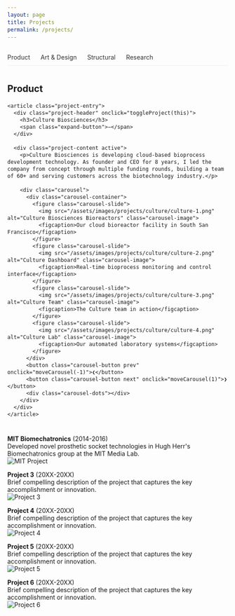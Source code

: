 ```yaml
---
layout: page
title: Projects
permalink: /projects/
---
```


<div class="projects-container">
  <div class="projects-nav">
    <a href="#product" class="nav-link">Product</a>
    <a href="#art-design" class="nav-link">Art & Design</a>
    <a href="#structural" class="nav-link">Structural</a>
    <a href="#research" class="nav-link">Research</a>
  </div>

  <section id="product" class="project-section">
    <h2>Product</h2>
    
    <article class="project-entry">
      <div class="project-header" onclick="toggleProject(this)">
        <h3>Culture Biosciences</h3>
        <span class="expand-button">−</span>
      </div>
      
      <div class="project-content active">
        <p>Culture Biosciences is developing cloud-based bioprocess development technology. As founder and CEO for 8 years, I led the company from concept through multiple funding rounds, building a team of 60+ and serving customers across the biotechnology industry.</p>
        
        <div class="carousel">
          <div class="carousel-container">
            <figure class="carousel-slide">
              <img src="/assets/images/projects/culture/culture-1.png" alt="Culture Biosciences Bioreactors" class="carousel-image">
              <figcaption>Our cloud bioreactor facility in South San Francisco</figcaption>
            </figure>
            <figure class="carousel-slide">
              <img src="/assets/images/projects/culture/culture-2.png" alt="Culture Dashboard" class="carousel-image">
              <figcaption>Real-time bioprocess monitoring and control interface</figcaption>
            </figure>
            <figure class="carousel-slide">
              <img src="/assets/images/projects/culture/culture-3.png" alt="Culture Team" class="carousel-image">
              <figcaption>The Culture team in action</figcaption>
            </figure>
            <figure class="carousel-slide">
              <img src="/assets/images/projects/culture/culture-4.png" alt="Culture Lab" class="carousel-image">
              <figcaption>Our automated laboratory systems</figcaption>
            </figure>
          </div>
          <button class="carousel-button prev" onclick="moveCarousel(-1)">❮</button>
          <button class="carousel-button next" onclick="moveCarousel(1)">❯</button>
          <div class="carousel-dots"></div>
        </div>
      </div>
    </article>
  </section>
</div>

<style>
.projects-container {
  max-width: 800px;
  margin: 0 auto;
}

.projects-nav {
  margin: 20px 0;
  padding: 10px 0;
  border-bottom: 1px solid #eee;
}

.nav-link {
  margin-right: 20px;
  text-decoration: none;
  color: #333;
}

.project-section {
  margin: 40px 0;
}

.project-entry {
  margin: 20px 0;
  border: 1px solid #eee;
  border-radius: 4px;
}

.project-header {
  padding: 15px;
  cursor: pointer;
  display: flex;
  justify-content: space-between;
  align-items: center;
  background: #f9f9f9;
}

.project-header h3 {
  margin: 0;
}

.project-content {
  display: none;
  padding: 15px;
}

.project-content.active {
  display: block;
}

.project-images {
  margin: 20px 0;
}

.project-images img {
  max-width: 100%;
  height: auto;
  border-radius: 4px;
  box-shadow: 0 2px 4px rgba(0,0,0,0.1);
}

.expand-button {
  font-size: 24px;
  color: #666;
}

.carousel {
  position: relative;
  width: 100%;
  margin: 20px 0;
  overflow: hidden;
}

.carousel-container {
  display: flex;
  transition: transform 0.5s ease-in-out;
  width: 100%;
}

.carousel-image {
  width: 100%;
  display: block;
  border-radius: 4px 4px 0 0;  /* Rounded corners only on top */
}

.carousel-button {
  position: absolute;
  top: 50%;
  transform: translateY(-50%);
  background: rgba(0, 0, 0, 0.5);
  color: white;
  border: none;
  padding: 16px;
  cursor: pointer;
  border-radius: 4px;
  font-size: 18px;
}

.carousel-button:hover {
  background: rgba(0, 0, 0, 0.7);
}

.prev {
  left: 10px;
}

.next {
  right: 10px;
}

.carousel-dots {
  position: absolute;
  bottom: 10px;
  left: 50%;
  transform: translateX(-50%);
  display: flex;
  gap: 8px;
}

.dot {
  width: 10px;
  height: 10px;
  border-radius: 50%;
  background: rgba(255, 255, 255, 0.5);
  cursor: pointer;
}

.dot.active {
  background: white;
}

.carousel-slide {
  flex: 0 0 100%;
  margin: 0;
  position: relative;
}

figcaption {
  text-align: center;
  padding: 10px;
  color: #666;
  font-style: italic;
  font-size: 0.9em;
}
</style>

<script>
let currentSlide = 0;
let touchStartX = 0;
let touchEndX = 0;
const slides = document.querySelectorAll('.carousel-slide');

function initCarousel() {
  const dotsContainer = document.querySelector('.carousel-dots');
  dotsContainer.innerHTML = ''; // Clear existing dots
  slides.forEach((_, i) => {
    const dot = document.createElement('span');
    dot.className = 'dot';
    dot.onclick = () => goToSlide(i);
    dotsContainer.appendChild(dot);
  });
  updateDots();
  
  // Add touch event listeners
  const carousel = document.querySelector('.carousel');
  carousel.addEventListener('touchstart', handleTouchStart, false);
  carousel.addEventListener('touchmove', handleTouchMove, false);
  carousel.addEventListener('touchend', handleTouchEnd, false);
}

function handleTouchStart(event) {
  touchStartX = event.touches[0].clientX;
}

function handleTouchMove(event) {
  touchEndX = event.touches[0].clientX;
  // Prevent page scrolling while swiping carousel
  event.preventDefault();
}

function handleTouchEnd() {
  const touchDiff = touchStartX - touchEndX;
  
  // Only register as swipe if moved more than 50 pixels
  if (Math.abs(touchDiff) > 50) {
    if (touchDiff > 0) {
      // Swiped left - next slide
      moveCarousel(1);
    } else {
      // Swiped right - previous slide
      moveCarousel(-1);
    }
  }
  
  // Reset touch coordinates
  touchStartX = 0;
  touchEndX = 0;
}

function moveCarousel(direction) {
  currentSlide = (currentSlide + direction + slides.length) % slides.length;
  updateCarousel();
}

function goToSlide(n) {
  currentSlide = n;
  updateCarousel();
}

function updateCarousel() {
  const container = document.querySelector('.carousel-container');
  container.style.transform = `translateX(-${currentSlide * 100}%)`;
  updateDots();
}

function updateDots() {
  const dots = document.querySelectorAll('.dot');
  dots.forEach((dot, i) => {
    dot.classList.toggle('active', i === currentSlide);
  });
}

function toggleProject(header) {
  const content = header.nextElementSibling;
  const button = header.querySelector('.expand-button');
  
  if (content.classList.contains('active')) {
    content.classList.remove('active');
    button.textContent = '+';
  } else {
    content.classList.add('active');
    button.textContent = '−';
    // Initialize carousel when project is opened
    setTimeout(initCarousel, 0);
  }
}

// Initialize carousels when page loads
document.addEventListener('DOMContentLoaded', function() {
  const activeProjects = document.querySelectorAll('.project-content.active');
  activeProjects.forEach(() => setTimeout(initCarousel, 0));
});
</script>

**MIT Biomechatronics** (2014-2016)  
Developed novel prosthetic socket technologies in Hugh Herr's Biomechatronics group at the MIT Media Lab.  
![MIT Project](https://images.unsplash.com/photo-1530973428-5bf2db2e4d71?w=800&h=400&fit=crop)

**Project 3** (20XX-20XX)  
Brief compelling description of the project that captures the key accomplishment or innovation.  
![Project 3](https://images.unsplash.com/photo-1581093458791-9f3c3900df4b?w=800&h=400&fit=crop)

**Project 4** (20XX-20XX)  
Brief compelling description of the project that captures the key accomplishment or innovation.  
![Project 4](https://images.unsplash.com/photo-1581094794329-c8112c4e5d44?w=800&h=400&fit=crop)

**Project 5** (20XX-20XX)  
Brief compelling description of the project that captures the key accomplishment or innovation.  
![Project 5](https://images.unsplash.com/photo-1532187863486-abf9dbad1b69?w=800&h=400&fit=crop)

**Project 6** (20XX-20XX)  
Brief compelling description of the project that captures the key accomplishment or innovation.  
![Project 6](https://images.unsplash.com/photo-1581093588401-fdd3915c912f?w=800&h=400&fit=crop) 